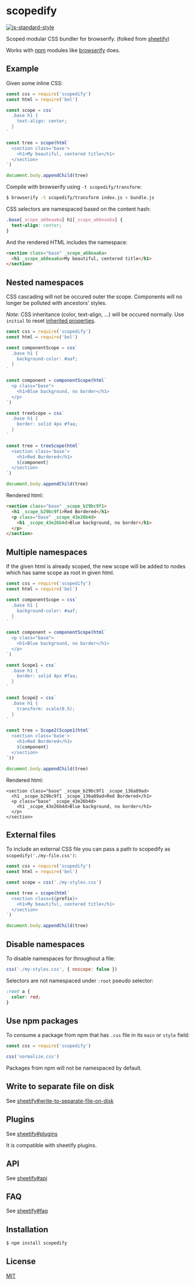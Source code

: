 # scopedify
[![js-standard-style][standard-image]][standard-url]

Scoped modular CSS bundler for browserify. (folked from [sheetify](https://github.com/stackcss/sheetify))

Works with [npm](http://npmjs.org/) modules
like [browserify](http://browserify.org/) does.

## Example
Given some inline CSS:

```js
const css = require('scopedify')
const html = require('bel')

const scope = css`
  .base h1 {
    text-align: center;
  }
`

const tree = scope(html`
  <section class='base'>
    <h1>My beautiful, centered title</h1>
  </section>
`)

document.body.appendChild(tree)
```

Compile with browserify using `-t scopedify/transform`:

```sh
$ browserify -t scopedify/transform index.js > bundle.js
```

CSS selectors are namespaced based on the content hash:

```css
.base[_scope_a68eaa6a] h1[_scope_a68eaa6a] {
  text-align: center;
}
```

And the rendered HTML includes the namespace:

```html
<section class="base" _scope_a68eaa6a>
  <h1 _scope_a68eaa6a>My beautiful, centered title</h1>
</section>
```

## Nested namespaces

CSS cascading will not be occured outer the scope.
Components will no longer be polluted with ancestors' styles.

*Note:* CSS inheritance (color, text-align, ...) will be occured normally.
Use `initial` to reset [inherited properties](https://www.w3.org/TR/CSS21/propidx.html).

```js
const css = require('scopedify')
const html = require('bel')

const componentScope = css`
  .base h1 {
    background-color: #aaf;
  }
`

const component = componentScope(html`
  <p class="base">
    <h1>Blue background, no border</h1>
  </p>
`)

const treeScope = css`
  .base h1 {
    border: solid 4px #faa;
  }
`

const tree = treeScope(html`
  <section class='base'>
    <h1>Red Bordered</h1>
    ${component}
  </section>
`)

document.body.appendChild(tree)
```

Rendered html:
```html
<section class="base" _scope_b29bc9f1>
  <h1 _scope_b29bc9f1>Red Bordered</h1>
  <p class="base" _scope_43e26b4d>
    <h1 _scope_43e26b4d>Blue background, no border</h1>
  </p>
</section>
```

## Multiple namespaces

If the given html is already scoped, the new scope will be added to nodes which has same scope as root in given html.

```js
const css = require('scopedify')
const html = require('bel')

const componentScope = css`
  .base h1 {
    background-color: #aaf;
  }
`

const component = componentScope(html`
  <p class="base">
    <h1>Blue background, no border</h1>
  </p>
`)

const Scope1 = css`
  .base h1 {
    border: solid 4px #faa;
  }
`

const Scope2 = css`
  .base h1 {
    transform: scale(0.5);
  }
`

const tree = Scope2(Scope1(html`
  <section class='base'>
    <h1>Red Bordered</h1>
    ${component}
  </section>
`))

document.body.appendChild(tree)
```

Rendered html:
```
<section class="base" _scope_b29bc9f1 _scope_136a89ad>
  <h1 _scope_b29bc9f1 _scope_136a89ad>Red Bordered</h1>
  <p class="base" _scope_43e26b4d>
    <h1 _scope_43e26b4d>Blue background, no border</h1>
  </p>
</section>
```

## External files
To include an external CSS file you can pass a path to scopedify as
`scopedify('./my-file.css')`:

```js
const css = require('scopedify')
const html = require('bel')

const scope = css('./my-styles.css')

const tree = scope(html`
  <section class=${prefix}>
    <h1>My beautiful, centered title</h1>
  </section>
`)

document.body.appendChild(tree)
```

## Disable namespaces

To disable namespaces for throughout a file:

```js
css('./my-styles.css', { noscope: false })
```

Selectors are not namespaced under `:root` pseudo selector:

```css
:root a {
  color: red;
}
```

## Use npm packages
To consume a package from npm that has `.css` file in its `main` or `style`
field:

```js
const css = require('scopedify')

css('normalize.css')
```
Packages from npm will not be namespaced by default.

## Write to separate file on disk
See [sheetify#write-to-separate-file-on-disk](https://github.com/stackcss/sheetify#write-to-separate-file-on-disk)

## Plugins
See [sheetify#plugins](https://github.com/stackcss/sheetify#plugins)

It is compatible with sheetify plugins.

## API
See [sheetify#api](https://github.com/stackcss/sheetify#api)

## FAQ
See [sheetify#faq](https://github.com/stackcss/sheetify#faq)

## Installation

```sh
$ npm install scopedify
```

## License
[MIT](https://tldrlegal.com/license/mit-license)

[standard-image]: https://img.shields.io/badge/code%20style-standard-brightgreen.svg?style=flat-square
[standard-url]: https://github.com/feross/standard
[2]: https://github.com/stackcss/css-extract
